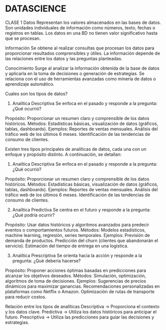 # DATASCIENCE
CLASE 1
Datos
Representan los valores almacenados en las bases de datos.
Son unidades individuales de información como números, texto, fechas o registros en tablas.
Los datos en una BD no tienen valor significativo hasta que se procesan.

Información
Se obtiene al realizar consultas que procesan los datos para proporcionar resultados comprensibles y útiles.
La información depende de las relaciones entre los datos y las preguntas planteadas.

Conocimiento
Surge al analizar la información obtenida de la base de datos y aplicarla en la toma de decisiones o generación de estrategias.
Se relaciona con el uso de herramientas avanzadas como minería de datos o aprendizaje automático.

Cuales son los tipos de datos?

1. Analítica Descriptiva
Se enfoca en el pasado y responde a la pregunta: ¿Qué ocurrió?

Propósito: Proporcionar un resumen claro y comprensible de los datos históricos.
Métodos: Estadísticas básicas, visualización de datos (gráficos, tablas, dashboards).
Ejemplos:
Reportes de ventas mensuales.
Análisis del tráfico web de los últimos 6 meses.
Identificación de las tendencias de consumo de clientes.


Existen tres tipos principales de analíticas de datos, cada una con un enfoque y propósito distinto. A continuación, se detallan:

1. Analítica Descriptiva
Se enfoca en el pasado y responde a la pregunta: ¿Qué ocurrió?

Propósito: Proporcionar un resumen claro y comprensible de los datos históricos.
Métodos: Estadísticas básicas, visualización de datos (gráficos, tablas, dashboards).
Ejemplos:
Reportes de ventas mensuales.
Análisis del tráfico web de los últimos 6 meses.
Identificación de las tendencias de consumo de clientes.

2. Analítica Predictiva
Se centra en el futuro y responde a la pregunta: ¿Qué podría ocurrir?

Propósito: Usar datos históricos y algoritmos avanzados para predecir eventos o comportamientos futuros.
Métodos: Modelos estadísticos, machine learning, regresión, series temporales.
Ejemplos:
Previsión de demanda de productos.
Predicción del churn (clientes que abandonarán el servicio).
Estimación del tiempo de entrega en una logística.

3. Analítica Prescriptiva
Se orienta hacia la acción y responde a la pregunta: ¿Qué debería hacerse?

Propósito: Proponer acciones óptimas basadas en predicciones para alcanzar los objetivos deseados.
Métodos: Simulación, optimización, algoritmos de toma de decisiones.
Ejemplos:
Sugerencias de precios dinámicos para maximizar ganancias.
Recomendaciones personalizadas en plataformas como Netflix o Amazon.
Optimización de rutas de transporte para reducir costos.

Relación entre los tipos de analíticas
Descriptiva → Proporciona el contexto y los datos clave.
Predictiva → Utiliza los datos históricos para anticipar el futuro.
Prescriptiva → Utiliza las predicciones para guiar las decisiones y estrategias.
